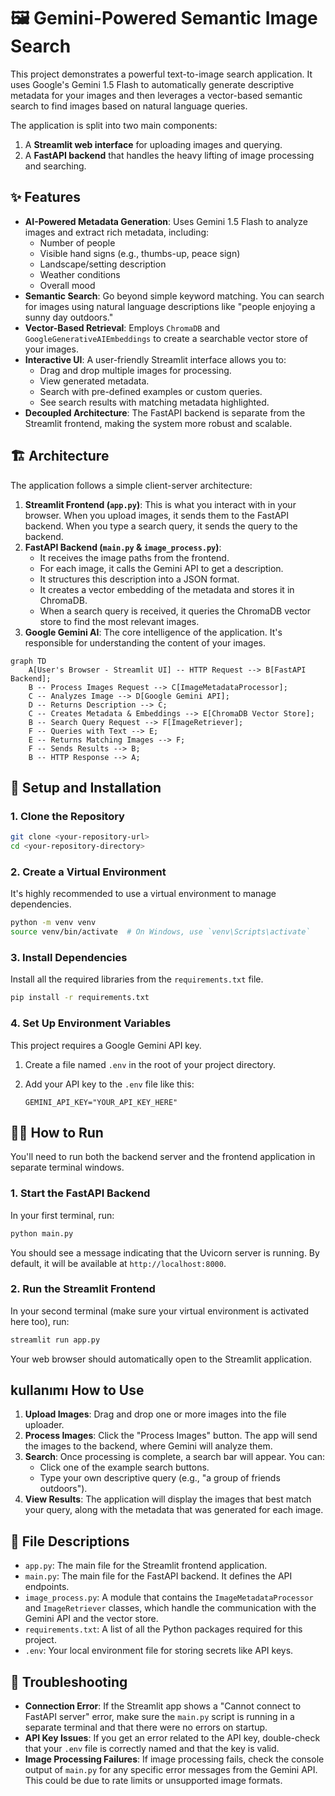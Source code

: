 
# 🖼️ Gemini-Powered Semantic Image Search

This project demonstrates a powerful text-to-image search application. It uses Google's Gemini 1.5 Flash to automatically generate descriptive metadata for your images and then leverages a vector-based semantic search to find images based on natural language queries.

The application is split into two main components:
1.  A **Streamlit web interface** for uploading images and querying.
2.  A **FastAPI backend** that handles the heavy lifting of image processing and searching.

## ✨ Features

* **AI-Powered Metadata Generation**: Uses Gemini 1.5 Flash to analyze images and extract rich metadata, including:
    * Number of people
    * Visible hand signs (e.g., thumbs-up, peace sign)
    * Landscape/setting description
    * Weather conditions
    * Overall mood
* **Semantic Search**: Go beyond simple keyword matching. You can search for images using natural language descriptions like "people enjoying a sunny day outdoors."
* **Vector-Based Retrieval**: Employs `ChromaDB` and `GoogleGenerativeAIEmbeddings` to create a searchable vector store of your images.
* **Interactive UI**: A user-friendly Streamlit interface allows you to:
    * Drag and drop multiple images for processing.
    * View generated metadata.
    * Search with pre-defined examples or custom queries.
    * See search results with matching metadata highlighted.
* **Decoupled Architecture**: The FastAPI backend is separate from the Streamlit frontend, making the system more robust and scalable.

## 🏗️ Architecture

The application follows a simple client-server architecture:

1.  **Streamlit Frontend (`app.py`)**: This is what you interact with in your browser. When you upload images, it sends them to the FastAPI backend. When you type a search query, it sends the query to the backend.
2.  **FastAPI Backend (`main.py` & `image_process.py`)**:
    * It receives the image paths from the frontend.
    * For each image, it calls the Gemini API to get a description.
    * It structures this description into a JSON format.
    * It creates a vector embedding of the metadata and stores it in ChromaDB.
    * When a search query is received, it queries the ChromaDB vector store to find the most relevant images.
3.  **Google Gemini AI**: The core intelligence of the application. It's responsible for understanding the content of your images.

```mermaid
graph TD
    A[User's Browser - Streamlit UI] -- HTTP Request --> B[FastAPI Backend];
    B -- Process Images Request --> C[ImageMetadataProcessor];
    C -- Analyzes Image --> D[Google Gemini API];
    D -- Returns Description --> C;
    C -- Creates Metadata & Embeddings --> E[ChromaDB Vector Store];
    B -- Search Query Request --> F[ImageRetriever];
    F -- Queries with Text --> E;
    E -- Returns Matching Images --> F;
    F -- Sends Results --> B;
    B -- HTTP Response --> A;
```

## 🚀 Setup and Installation

### 1. Clone the Repository

```bash
git clone <your-repository-url>
cd <your-repository-directory>
```

### 2. Create a Virtual Environment

It's highly recommended to use a virtual environment to manage dependencies.

```bash
python -m venv venv
source venv/bin/activate  # On Windows, use `venv\Scripts\activate`
```

### 3. Install Dependencies

Install all the required libraries from the `requirements.txt` file.

```bash
pip install -r requirements.txt
```

### 4. Set Up Environment Variables

This project requires a Google Gemini API key.

1.  Create a file named `.env` in the root of your project directory.
2.  Add your API key to the `.env` file like this:

    ```
    GEMINI_API_KEY="YOUR_API_KEY_HERE"
    ```

## 🏃‍♀️ How to Run

You'll need to run both the backend server and the frontend application in separate terminal windows.

### 1. Start the FastAPI Backend

In your first terminal, run:

```bash
python main.py
```

You should see a message indicating that the Uvicorn server is running. By default, it will be available at `http://localhost:8000`.

### 2. Run the Streamlit Frontend

In your second terminal (make sure your virtual environment is activated here too), run:

```bash
streamlit run app.py
```

Your web browser should automatically open to the Streamlit application.

##  kullanımı How to Use

1.  **Upload Images**: Drag and drop one or more images into the file uploader.
2.  **Process Images**: Click the "Process Images" button. The app will send the images to the backend, where Gemini will analyze them.
3.  **Search**: Once processing is complete, a search bar will appear. You can:
    * Click one of the example search buttons.
    * Type your own descriptive query (e.g., "a group of friends outdoors").
4.  **View Results**: The application will display the images that best match your query, along with the metadata that was generated for each image.

## 📂 File Descriptions

* `app.py`: The main file for the Streamlit frontend application.
* `main.py`: The main file for the FastAPI backend. It defines the API endpoints.
* `image_process.py`: A module that contains the `ImageMetadataProcessor` and `ImageRetriever` classes, which handle the communication with the Gemini API and the vector store.
* `requirements.txt`: A list of all the Python packages required for this project.
* `.env`: Your local environment file for storing secrets like API keys.

## 🤔 Troubleshooting

* **Connection Error**: If the Streamlit app shows a "Cannot connect to FastAPI server" error, make sure the `main.py` script is running in a separate terminal and that there were no errors on startup.
* **API Key Issues**: If you get an error related to the API key, double-check that your `.env` file is correctly named and that the key is valid.
* **Image Processing Failures**: If image processing fails, check the console output of `main.py` for any specific error messages from the Gemini API. This could be due to rate limits or unsupported image formats.
